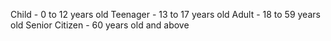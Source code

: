 Child - 0 to 12 years old
Teenager - 13 to 17 years old
Adult - 18 to 59 years old
Senior Citizen - 60 years old and above
